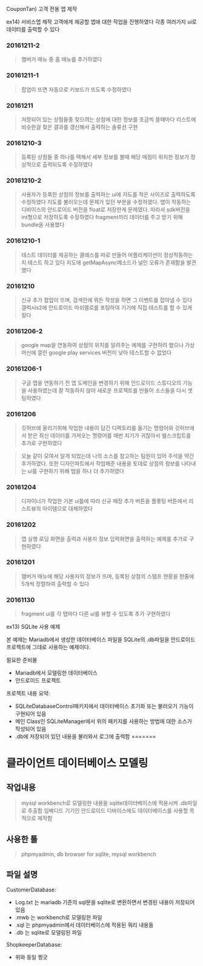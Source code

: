 CouponTan) 고객 전용 앱 제작

ex14) 서비스앱 제작
고객에게 제공할 앱에 대한 작업을 진행하였다
각종 여러가지 ui로 데이터를 출력할 수 있다

### 20161211-2
>햄버거 매뉴 중 홈 매뉴를 추가하였다

### 20161211-1
>팝업이 뜨면 자동으로 키보드가 뜨도록 수정하였다

### 20161211
>저장되어 있는 상점들중 찾으려는 상점에 대한 정보를 조금씩 쓸때마다 리스트에 비슷한걸 찾은 결과를 갱신해서 출력하는 솔류션 구현

### 20161210-3
>등록된 상점들 중 하나를 택해서 세부 정보를 볼때 해당 매점이 위치한 정보가 정상적으로 출력되도록 수정하였다

### 20161210-2
>사용자가 등록한 상점의 정보를 출력하는 ui에 지도를 작은 사이즈로 출력하도록 수정하였다
>지도를 불러오는데 문제가 있던 부분을 수정하였다. 앱이 작동하는 디바이스의 안드로이드 버전을 float로 저장한게 문제였다. 따라서 sdk버전을 int형으로 저장하도록 수정하였다
>fragment끼리 데이터를 주고 받기 위해 bundle을 사용했다

### 20161210-1
>테스트 데이터를 제공하는 클레스를 따로 만들어 어플리케이션이 정상작동하는지 테스트 하고 있다
>지도에 getMapAsync메소드가 널인 오류가 존재함을 발견했다

### 20161210
>신규 추가 팝업이 뜨며, 검색란에 뭐든 작성을 하면 그 이벤트를 잡아낼 수 있다
>갤럭시s2에 안드로이드 마쉬멜로를 포팅하여 기기에 직접 테스트를 할 수 있게 됬다

### 20161206-2
>google map을 연동하여 상점의 위치를 알려주는 예제를 구현하려 했으나 가상머신에 깔린 google play services 버전이 낮아 테스트할 수 없었다

### 20161206-1
>구글 맵을 연동하기 전 앱 도메인을 변경하기 위해 안드로이드 스튜디오의 기능을 사용하였는데 잘 작동하지 않아 새로운 프로젝트를 만들어 소스들을 다시 셋팅하였다

### 20161206
>깃허브에 올리기위해 작업한 내용이 담긴 디렉토리를 옮기는 명령어와 깃허브에서 받은 최신 데이터를 가져오는 명령어를 매번 치기가 귀찮아서 쉘스크립트를 추가로 구현하였다

>오늘 같이 모여서 알게 되었는데 나의 소스를 참고하는 팀원이 있어 주석을 약간 추가하였다. 또한 디자인파트에서 작업해준 내용을 토데로 상점의 정보를 나타내는 ui를 구현하기 위해 탭을 하나 더 추가하였다

### 20161204
>디자이너가 작업한 기본 ui틀에 따라 신규 매장 추가 버튼을 플롯팅 버튼에서 리스트뷰의 아이템으로 대체하였다

### 20161202
>앱 실행 로딩 화면을 출력과 사용자 정보 입력화면을 출력하는 예제를 추가로 구현하였다

### 20161201
>햄버거 매뉴에 해당 사용자의 정보가 뜨며, 등록된 상점의 스탬프 현황을 한줄에 5개씩 정렬하여 출력할 수 있다

### 20161130
>fragment ui를 각 탭마다 다른 ui를 뷰할 수 있도록 추가 구현하였다

ex13) SQLite 사용 예제

본 예제는 Mariadb에서 생성한 데이터베이스 파일을  SQLite의 .db파일을 안드로이드 프로젝트에 그데로 사용하는 예제이다.

필요한 준비물
  - Mariadb에서 모델링한 데이터베이스
  - 안드로이드 프로젝트

프로젝트 내용 요약:
  - SQLiteDatabaseControl패키지에서 데이터베이스 초기화 또는 불러오기 기능이 구현되어 있음
  - 메인 Class인 SQLiteManager에서 위의 패키지를 사용하는 방법에 대한 소스가 작성되어 있음
  - .db에 저장되어 있던 내용을 불러와서 로그에 출력함
=======
# 클라이언트 데이터베이스 모델링

## 작업내용

>mysql workbench로 모델링한 내용을 sqlite데이터베이스에 적용시켜 .db파일로 추출함
임베디드 기기인 안드로이드 디바이스에도 데이터베이스를 사용할 목적으로 제작함

## 사용한 툴
>phpmyadmin, db browser for sqlite, mysql workbench

## 파일 설명

CustomerDatabase:
- Log.txt 는 mariadb 기준의 sql문을 sqlite로 변환하면서 변경된 내용이 저장되어있음
- .mwb 는 workbench로 모델링한 파일
- .sql 는 phpmyadmin에서 데이터베이스에 적용된 쿼리 내용들
- .db 는 sqlite로 모델링된 파일

ShopkeeperDatabase:
- 위와 동일 찡긋
